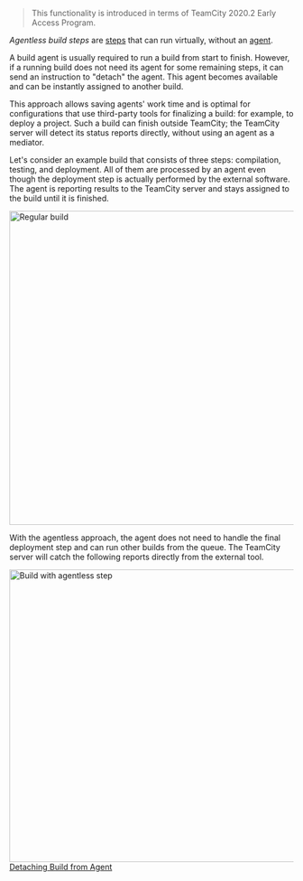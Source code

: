 [//]: # (title: Agentless Build)
[//]: # (auxiliary-id: Agentless Build)

>This functionality is introduced in terms of TeamCity 2020.2 Early Access Program.

_Agentless build steps_ are [steps](configuring-build-steps.md) that can run virtually, without an [agent](build-agent.md).

A build agent is usually required to run a build from start to finish. However, if a running build does not need its agent for some remaining steps, it can send an instruction to "detach" the agent. This agent becomes available and can be instantly assigned to another build.

This approach allows saving agents' work time and is optimal for configurations that use third-party tools for finalizing a build: for example, to deploy a project. Such a build can finish outside  TeamCity; the TeamCity server will detect its status reports directly, without using an agent as a mediator.

Let's consider an example build that consists of three steps: compilation, testing, and deployment. All of them are processed by an agent even though the deployment step is actually performed by the external software. The agent is reporting results to the TeamCity server and stays assigned to the build until it is finished.

<img src="agent-depend-build.png" alt="Regular build" width="556"/>

With the agentless approach, the agent does not need to handle the final deployment step and can run other builds from the queue. The TeamCity server will catch the following reports directly from the external tool.

<img src="agentless-build.png" alt="Build with agentless step" width="518"/>

<seealso>
        <category ref="admin-guide">
            <a href="detaching-build-from-agent.md">Detaching Build from Agent</a>
        </category>
</seealso>